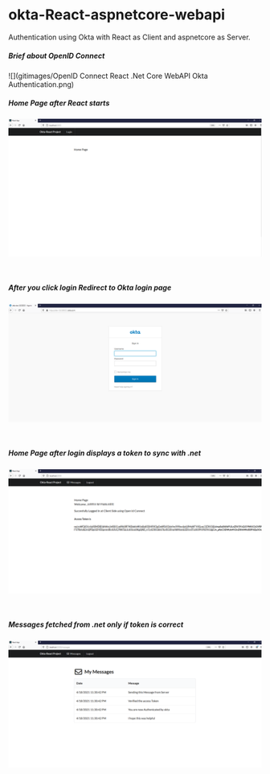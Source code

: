 # okta-React-aspnetcore-webapi
Authentication using Okta with React as Client and aspnetcore as Server.

<h5>Brief about OpenID Connect</h5>

![](gitimages/OpenID Connect React .Net Core WebAPI Okta Authentication.png)

<h5>Home Page after React starts</h5>

![](gitimages/HomePage.png)

<br>

<h5>After you click login Redirect to Okta login page</h5>

![](gitimages/oktaLoginPage.png)

<br>

<h5>Home Page after login displays a token to sync with .net </h5>

![](gitimages/AfterLoginHomePage.png)

<br>

<h5>Messages fetched from .net only if token is correct</h5>

![](gitimages/MessagesPage.png)
